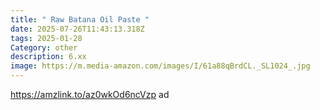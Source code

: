 ```yaml
---
title: " Raw Batana Oil Paste "
date: 2025-07-26T11:43:13.318Z
tags: 2025-01-28
Category: other
description: 6.xx
image: https://m.media-amazon.com/images/I/61a88qBrdCL._SL1024_.jpg
---
```

https://amzlink.to/az0wkOd6ncVzp ad